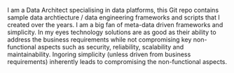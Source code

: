 I am a Data Architect specialising in data platforms, this Git repo contains sample data archtiecture / data engineering frameworks and scripts that I created over the years. I am a big fan of meta-data driven frameworks and simplicity. In my eyes technology solutions are as good as their ability to address the business requirements while not compromising key non-functional aspects such as security, reliability, scalability and maintainability. Ingoring simplicity (unless driven from business requirements) inherently leads to compromising the non-functional aspects.
